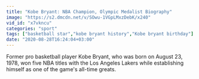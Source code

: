 ```yaml
---
title: "Kobe Bryant: NBA Champion, Olympic Medalist Biography"
image: "https://s2.dmcdn.net/v/SOwu-1VGpLMxzDebK/x240"
vid_id: "x7vkncu"
categories: "sport"
tags: ["basketball star","kobe bryant history","Kobe bryant birthday"]
date: "2020-08-28T16:24:04+03:00"
---
```

Former pro basketball player Kobe Bryant, who was born on August 23, 1978, won five NBA titles with the Los Angeles Lakers while establishing himself as one of the game's all-time greats.
